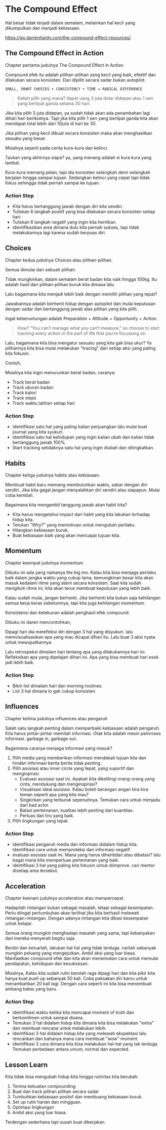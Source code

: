 # The Compound Effect

Hal besar tidak terjadi dalam semalam, melainkan hal kecil yang dikumpulkan dan menjadi kebiasaan.

https://go.darrenhardy.com/the-compound-effect-resources/

## The Compound Effect in Action

Chapter pertama judulnya The Compound Effect in Action.

Compound efek itu adalah pilihan-pilihan yang kecil yang baik, efektif dan dilakukan secara konsisten.
Dan dipilih secara sadar bukan autopilot.

```
SMALL, SMART CHOICES + CONSISTENCY + TIME = RADICAL DIFFERENCE
```

> Kalian pilih yang mana? dapet uang 3 juta dolar didepan atau 1 sen yang berlipat ganda selama 30 hari.

Jika kita pilih 3 juta didepan, ya sudah tidak akan ada penambahan lagi dihari hari berikutnya.
Tapi jika kita pilih 1 sen yang berlipat ganda kita akan mendapat total lebih dari 10juta di hari ke 30.

Jika pilihan yang kecil dibuat secara konsisten maka akan menghasilkan sesuatu yang besar.

Misalnya seperti pada cerita kura-kura dan kelinci.

Taukan yang akhirnya siapa? ya, yang menang adalah si kura kura yang lambat.

Kura-kura memang pelan, tapi dia konsisten selangkah demi selangkah berjalan hingga sampai tujuan.
Sedangkan kelinci yang cepat tapi tidak fokus sehingga tidak pernah sampai ke tujuan.

### Action Step

- Kita harus bertanggung jawab dengan diri kita sendiri.
- Tuliskan 6 langkah positif yang bisa dilakukan secara konsisten setiap hari.
- Tuliskan 6 langkah negatif yang ingin kita hentikan.
- Identifikasikan area dimana dulu kita pernah sukses, tapi tidak melakukannya lagi karena sudah berpuas diri.

## Choices

Chapter kedua judulnya Choices atau pilihan-pilihan.

Semua dimulai dari sebuah pilihan.

Tidak mungkinkan, dalam semalam berat badan kita naik hingga 100kg.
Itu adalah hasil dari pilihan-pilihan buruk kita dimasa lalu.

Lalu bagaimana kita menjadi lebih baik dengan memilih pilihan yang tepat?

Jawabannya adalah berhenti hidup dengan autopilot dan mulai keputusan dengan sadar dan bertanggung jawab atas pilihan yang kita pilih.

Ingat keberuntungan adalah Preparation + Attitude + Opportunity + Action.

> How? “You can’t manage what you can’t measure,” so choose to start tracking every action in the part of life that you’re focussing on.

Lalu, bagaimana kita bisa mengatur sesuatu yang kita gak bisa ukur?
Ya pilihannya kita bisa mulai melakukan "tracing" dari setiap aksi yang paling kita fokusin.

Contoh,

Misalnya kita ingin menurunkan berat badan, caranya:

- Track berat badan
- Track ukuran badan
- Track kalori
- Track steps
- Track waktu latihan setiap hari

<!-- TODO: Bikin contoh cerita -->

### Action Step

- Identifikasi satu hal yang paling kalian perjuangkan lalu mulai buat journal yang kita syukuri.
- Identifikasi satu hal kehidupan yang ingin kalian ubah dan kalian tidak bertanggung jawab 100%.
- Start tracking setidaknya satu hal yang ingin diubah dan ditingkatkan.

## Habits

Chapter ketiga judulnya habits atau kebiasaan.

Membuat habit baru memang membutuhkan waktu, sabar dengan diri sendiri.  Jika kita gagal jangan menyalahkan diri sendiri atau siapapun. Mulai coba kembali.

Bagaimana kita mengambil tanggung jawab akan habit kita?

- Kita harus mengetahui impact dari habit yang kita lakukan terhadap hidup kita.
- Tetukan "Why?" yang memotivasi untuk mengubah perilaku.
- Hilangkan kebiasaan buruk.
- Buat kebiasaan baik yang akan mencapai tujuan kita.

<!-- TODO: Bikin contoh cerita -->

## Momentum

Chapter keempat judulnya momentum.

Dibuku ini ada yang namanya the big mo.
Kalau kita bisa menjaga perilaku baik dalam jangka waktu yang cukup lama, kemungkinan besar kita akan masuk kedalam ritme yang alami secara konsisten.
Saat kita sudah mengikuti ritme ini, kita akan terus membuat keputusan yang lebih baik.

Kalau sudah mulai, jangan berhenti. Jika berhenti kita bukan saja kehilangan semua kerja keras sebelumnya, tapi kita juga kehilangan momentum.

Konsistensi dan ketekunan adalah penghasil efek compound.

Dibuku ini daren mencontohkan,

Dipagi hari dia merefleksi diri dengan 3 hal yang disyukuri. lalu memvisualisasikan apa yang mau dicapai dihari itu.
Lalu buat 3 aksi nyata untuk mewujudkannya.

Lalu retrospeksi dimalam hari tentang apa yang dilakukannya hari ini. Refleksikan apa yang dipelajari dihari ini.
Apa yang bisa membuat hari esok jadi lebih baik.

<!-- TODO: Bikin contoh cerita -->

### Action Step

- Bikin list dimalam hari dan morning routines.
- List 3 hal dimana lo gak cukup konsisten.

## Influences

Chapter kelima judulnya influences atau pengaruh

Salah satu langkah penting dalam memperbaiki kebiasaan adalah pengaruh.
Kita harus pintar-pintar memilah informasi. Otak kita adalah mesin pemroses informasi. garbage in, garbage out.

Bagaimana caranya menjaga informasi yang masuk?

1. Pilih media yang memberikan informasi mendekati tujuan kita dan hindari informasi berita berita tidak penting.
2. Pilih asosiasi atau inner circle yang tepat, yang suportif dan menginpirasi.
    - Evaluasi asosiasi saat ini. Apakah kita dikelilingi orang-orang yang cinta, mendukung dan menginspirasi?
    - Visualisasi ideal asosiasi. Kalau boleh berangan angan kira kira teman seperti apa yang kita mau?
    - Singkirkan yang terburuk sepenuhnya. Temukan cara untuk menjadu dari bad actor.
    - Batasi pertemanan, kualitas lebih penting dari kuantitas.
    - Perluas dan tiru yang baik.
3. Pilih lingkungan yang tepat.

### Action Step

- Identifikasi pengaruh media dan informasi didalam hidup kita. Identifikasi cara untuk memproteksi dari informasi negatif.
- evaluasi asosiasi saat ini. Mana yang harus dihentidan atau dibatasi? lalu bagai mana kita memperluas pertemanan yang baik.
- identifikasi 3 hal yang paling kita fokusin untuk diimprove. cari mentor disetiap area tersebut. 

## Acceleration

Chapter keenam judulnya acceleration atau mempercepat.

Hadapilah rintangan bukan sebagai masalah, tetapi sebagai kesempatan.
Perlu diingat pertumbuhan akan terlihat jika kita berhasil melewati rintangan-rintangan.
Dengan adanya rintangan kita dikasi kesempatan untuk belajar.

Semua orang mungkin menghadapi masalah yang sama, tapi kebanyakan dari mereka menyerah begitu saja.

Berdiri dan keluarlah, lakukan hal hal yang tidak terduga. carilah sebanyak mungkin peluang yang mengejutkan.
Ambil aksi yang luar biasa. Manfaatkan compound efek dan kita akan menemukan cara untuk memulai pendapatan, kehidupan dan kesuksesan.

Misalnya, Kalau kita sudah rutin berolah raga dipagi hari dan kita pikir kita hanya kuat push up sebanyak 50 kali.
Coba paksakan diri kamu untuk menambahkan 20 kali lagi. Dengan cara seperti ini kita bisa menembuat ambang batas yang baru.


### Action Step

- Identifikasi waktu ketika kita mencapai moment of truth dan berkomitmen untuk sampai disana.
- Temukan 3 hal didalam hidup kita dimana kita bisa melakukan "extra" dan membuat rencana untuk melakukan lebih.
- Identifikasi 3 hal didalam hidup kita yang melewati ekspektasi lalu rencankan dan bahanya mana cara membuat "wow" moment.
- Identifikasi 3 cara dimana kita bisa melakukan hal-hal yang tak terduga. Temukan perbedaan antara umum, normal dan expected.

## Lesson Learn

Kita tidak bisa mengubah hidup kita hingga rutinitas kita berubah.

1. Terima kekuatan compounding
2. Buat dan track pilihan pilihan secara sadar
3. Tumbuhkan kebiasaan positof dan membuang kebiasaan buruk.
4. Set up rutin harian dan mingguan.
5. Optimasi lingkungan
6. Ambil aksi yang luar biasa.

Terdengan sederhana tapi susah buat dikerjakan.

